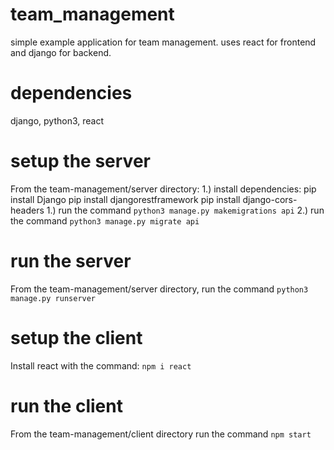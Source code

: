 # team_management
simple example application for team management. uses react for frontend and django for backend.

# dependencies
django, python3, react

# setup the server
From the team-management/server directory:
	1.) install dependencies:
 		pip install Django
		pip install djangorestframework
		pip install django-cors-headers
	1.) run the command `python3 manage.py makemigrations api`
	2.) run the command `python3 manage.py migrate api`


# run the server
From the team-management/server directory, run the command `python3 manage.py runserver`

# setup the client
Install react with the command: `npm i react`

# run the client
From the team-management/client directory run the command `npm start`

